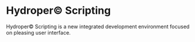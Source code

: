 # Hydroper© Scripting

Hydroper© Scripting is a new integrated development environment focused on pleasing user interface.